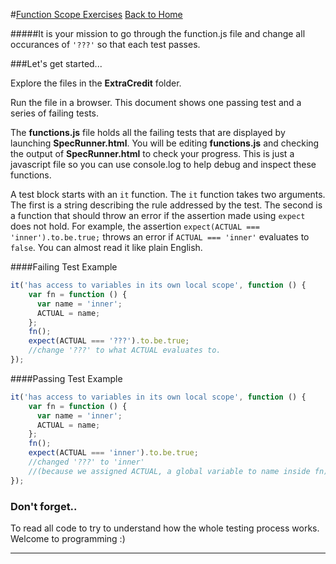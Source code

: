 #[Function Scope Exercises](id:xcredit)
[Back to Home](https://github.com/bgando/JS102)

#####It is your mission to go through the function.js file and change all occurances of `'???'` so that each test passes.

###Let's get started...

Explore the files in the **ExtraCredit** folder.
 
Run the file in a browser. This document shows one passing test and a series of failing tests.

The **functions.js** file holds all the failing tests that are displayed by launching **SpecRunner.html**. You will be editing **functions.js** and checking the output of **SpecRunner.html** to check your progress. This is just a javascript file so you can use console.log to help debug and inspect these functions.

A test block starts with an `it` function. The `it` function takes two arguments. The first is a string describing the rule addressed by the test. The second is a function that should throw an error if the assertion made using `expect` does not hold. For example, the assertion `expect(ACTUAL === 'inner').to.be.true;` throws an error if `ACTUAL === 'inner'` evaluates to `false`. You can almost read it like plain English.

####Failing Test Example
```js
it('has access to variables in its own local scope', function () {
    var fn = function () {
      var name = 'inner';
      ACTUAL = name;
    }; 
    fn();
    expect(ACTUAL === '???').to.be.true; 
    //change '???' to what ACTUAL evaluates to.
});
```

####Passing Test Example
```js
it('has access to variables in its own local scope', function () {
    var fn = function () {
      var name = 'inner';
      ACTUAL = name;
    }; 
    fn();
    expect(ACTUAL === 'inner').to.be.true; 
    //changed '???' to 'inner' 
    //(because we assigned ACTUAL, a global variable to name inside fn)
});
```
### Don't forget..
To read all code to try to understand how the whole testing process works. Welcome to programming :)

---
